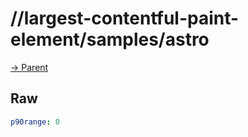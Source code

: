 
# //largest-contentful-paint-element/samples/astro

[→ Parent](../..)


## Raw


```yaml
p90range: 0

```

